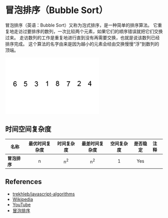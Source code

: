 # 冒泡排序（Bubble Sort）

冒泡排序（英语：Bubble Sort）又称为泡式排序，是一种简单的排序算法。
它重复地走访过要排序的数列，一次比较两个元素，如果它们的顺序错误就把它们交换过来。
走访数列的工作是重复地进行直到没有再需要交换，也就是说该数列已经排序完成。
这个算法的名字由来是因为越小的元素会经由交换慢慢“浮”到数列的顶端。

![Algorithm Visualization](./Bubble-sort-example-300px.gif)

## 时间空间复杂度

| 名称                  | 最优时间复杂度     | 时间复杂度            | 最差时间复杂度        | 空间复杂度  | 是否稳定   | 注释  |
| --------------------- | :-------------: | :-----------------: | :-----------------: | :-------: | :-------: | :-------- |
| **冒泡排序**           | n               | n<sup>2</sup>       | n<sup>2</sup>       | 1         | Yes       |           |

## References

- [trekhleb/javascript-algorithms](https://github.com/trekhleb/javascript-algorithms/tree/master/src/algorithms/sorting/bubble-sort)
- [Wikipedia](https://en.wikipedia.org/wiki/Bubble_sort)
- [YouTube](https://www.youtube.com/watch?v=6Gv8vg0kcHc&index=27&t=0s&list=PLLXdhg_r2hKA7DPDsunoDZ-Z769jWn4R8)
- [冒泡排序](https://baike.baidu.com/item/%E5%86%92%E6%B3%A1%E6%8E%92%E5%BA%8F)
